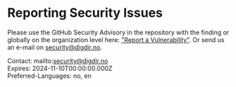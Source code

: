 # Reporting Security Issues

Please use the GitHub Security Advisory in the repository with the finding or globally on the organization level here: ["Report a Vulnerability"](https://github.com/felleslosninger/felleslosninger/security/advisories/new). Or send us an e-mail on <a href = "mailto: security@digdir.no">security@digdir.no</a>.

Contact: mailto:security@digdir.no  
Expires: 2024-11-10T00:00:00.000Z  
Preferred-Languages: no, en
